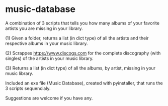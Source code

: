 # music-database
A combination of 3 scripts that tells you how many albums of your favorite artists you are missing in your library.

(1) Given a folder, returns a list (in dict type) of all the artists  and their respective albums in your music library.

(2) Scrappes https://www.discogs.com for the complete discography (with singles) of the artists in your music library.

(3) Returns a list (in dict type) of all the albums, by artist, missing in your music library.

Included an exe file (Music Database), created with pyinstaller, that runs the 3 scripts sequencialy.

Suggestions are welcome if you have any.
